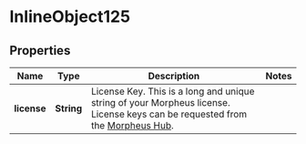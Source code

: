

# InlineObject125

## Properties

Name | Type | Description | Notes
------------ | ------------- | ------------- | -------------
**license** | **String** | License Key. This is a long and unique string of your Morpheus license. License keys can be requested from the [Morpheus Hub](https://morpheushub.com). | 



